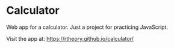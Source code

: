 # Calculator

Web app for a calculator. Just a project for practicing JavaScript. 

Visit the app at:
https://rtheory.github.io/calculator/
